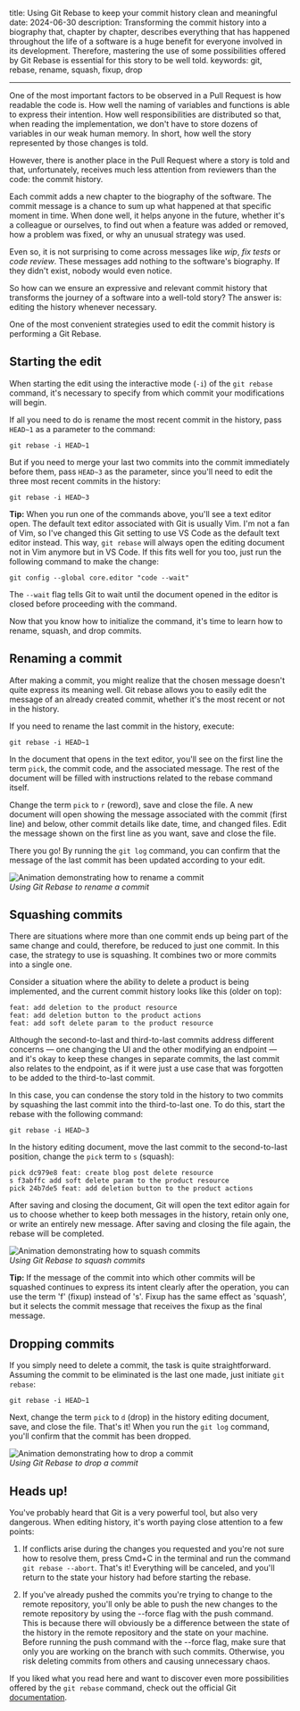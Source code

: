 title: Using Git Rebase to keep your commit history clean and meaningful
date: 2024-06-30
description: Transforming the commit history into a biography that, chapter by chapter, describes everything that has happened throughout the life of a software is a huge benefit for everyone involved in its development. Therefore, mastering the use of some possibilities offered by Git Rebase is essential for this story to be well told.
keywords: git, rebase, rename, squash, fixup, drop

---

One of the most important factors to be observed in a Pull Request is how readable the code is. How well the naming of variables and functions is able to express their intention. How well responsibilities are distributed so that, when reading the implementation, we don't have to store dozens of variables in our weak human memory. In short, how well the story represented by those changes is told.

However, there is another place in the Pull Request where a story is told and that, unfortunately, receives much less attention from reviewers than the code: the commit history.

Each commit adds a new chapter to the biography of the software. The commit message is a chance to sum up what happened at that specific moment in time. When done well, it helps anyone in the future, whether it's a colleague or ourselves, to find out when a feature was added or removed, how a problem was fixed, or why an unusual strategy was used.

Even so, it is not surprising to come across messages like *wip*, *fix tests* or *code review*. These messages add nothing to the software's biography. If they didn't exist, nobody would even notice.

So how can we ensure an expressive and relevant commit history that transforms the journey of a software into a well-told story? The answer is: editing the history whenever necessary.

One of the most convenient strategies used to edit the commit history is performing a Git Rebase.

## Starting the edit

When starting the edit using the interactive mode (`-i`) of the `git rebase` command, it's necessary to specify from which commit your modifications will begin.

If all you need to do is rename the most recent commit in the history, pass `HEAD~1` as a parameter to the command:

```
git rebase -i HEAD~1
```

But if you need to merge your last two commits into the commit immediately before them, pass `HEAD~3` as the parameter, since you'll need to edit the three most recent commits in the history:

```
git rebase -i HEAD~3
```

**Tip:** When you run one of the commands above, you'll see a text editor open. The default text editor associated with Git is usually Vim. I'm not a fan of Vim, so I've changed this Git setting to use VS Code as the default text editor instead. This way, `git rebase` will always open the editing document not in Vim anymore but in VS Code. If this fits well for you too, just run the following command to make the change:

```
git config --global core.editor "code --wait"
```

The `--wait` flag tells Git to wait until the document opened in the editor is closed before proceeding with the command.

Now that you know how to initialize the command, it's time to learn how to rename, squash, and drop commits.

## Renaming a commit

After making a commit, you might realize that the chosen message doesn't quite express its meaning well. Git rebase allows you to easily edit the message of an already created commit, whether it's the most recent or not in the history.

If you need to rename the last commit in the history, execute:

```
git rebase -i HEAD~1
```

In the document that opens in the text editor, you'll see on the first line the term `pick`, the commit code, and the associated message. The rest of the document will be filled with instructions related to the rebase command itself.

Change the term `pick` to `r` (reword), save and close the file. A new document will open showing the message associated with the commit (first line) and below, other commit details like date, time, and changed files. Edit the message shown on the first line as you want, save and close the file.

There you go! By running the `git log` command, you can confirm that the message of the last commit has been updated according to your edit.

![Animation demonstrating how to rename a commit](../../images/commit-rename.gif)  
_Using Git Rebase to rename a commit_

## Squashing commits

There are situations where more than one commit ends up being part of the same change and could, therefore, be reduced to just one commit. In this case, the strategy to use is squashing. It combines two or more commits into a single one.

Consider a situation where the ability to delete a product is being implemented, and the current commit history looks like this (older on top):

```
feat: add deletion to the product resource
feat: add deletion button to the product actions
feat: add soft delete param to the product resource
```

Although the second-to-last and third-to-last commits address different concerns — one changing the UI and the other modifying an endpoint — and it's okay to keep these changes in separate commits, the last commit also relates to the endpoint, as if it were just a use case that was forgotten to be added to the third-to-last commit.

In this case, you can condense the story told in the history to two commits by squashing the last commit into the third-to-last one. To do this, start the rebase with the following command:

```
git rebase -i HEAD~3
```

In the history editing document, move the last commit to the second-to-last position, change the `pick` term to `s` (squash):

```
pick dc979e8 feat: create blog post delete resource
s f3abffc add soft delete param to the product resource
pick 24b7de5 feat: add deletion button to the product actions
```

After saving and closing the document, Git will open the text editor again for us to choose whether to keep both messages in the history, retain only one, or write an entirely new message. After saving and closing the file again, the rebase will be completed.

![Animation demonstrating how to squash commits](../../images/commit-squash.gif)  
_Using Git Rebase to squash commits_

**Tip:** If the message of the commit into which other commits will be squashed continues to express its intent clearly after the operation, you can use the term 'f' (fixup) instead of 's'. Fixup has the same effect as 'squash', but it selects the commit message that receives the fixup as the final message.

## Dropping commits

If you simply need to delete a commit, the task is quite straightforward. Assuming the commit to be eliminated is the last one made, just initiate `git rebase`:

```
git rebase -i HEAD~1
```

Next, change the term `pick` to `d` (drop) in the history editing document, save, and close the file. That's it! When you run the `git log` command, you'll confirm that the commit has been dropped.

![Animation demonstrating how to drop a commit](../../images/commit-drop.gif)  
_Using Git Rebase to drop a commit_

## Heads up!

You've probably heard that Git is a very powerful tool, but also very dangerous. When editing history, it's worth paying close attention to a few points:

1. If conflicts arise during the changes you requested and you're not sure how to resolve them, press Cmd+C in the terminal and run the command `git rebase --abort`. That's it! Everything will be canceled, and you'll return to the state your history had before starting the rebase.

2. If you've already pushed the commits you're trying to change to the remote repository, you'll only be able to push the new changes to the remote repository by using the --force flag with the push command. This is because there will obviously be a difference between the state of the history in the remote repository and the state on your machine. Before running the push command with the --force flag, make sure that only you are working on the branch with such commits. Otherwise, you risk deleting commits from others and causing unnecessary chaos.

If you liked what you read here and want to discover even more possibilities offered by the `git rebase` command, check out the official Git [documentation](https://git-scm.com/book/en/v2/Git-Tools-Rewriting-History).
